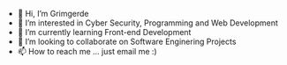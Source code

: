 - 👋 Hi, I’m Grimgerde
- 👀 I’m interested in Cyber Security, Programming and Web Development 
- 🌱 I’m currently learning Front-end Development
- 💞️ I’m looking to collaborate on Software Enginering Projects
- 📫 How to reach me ... just email me :)

<!---
PowerRDZ/PowerRDZ is a ✨ special ✨ repository because its `README.md` (this file) appears on your GitHub profile.
You can click the Preview link to take a look at your changes.
--->

